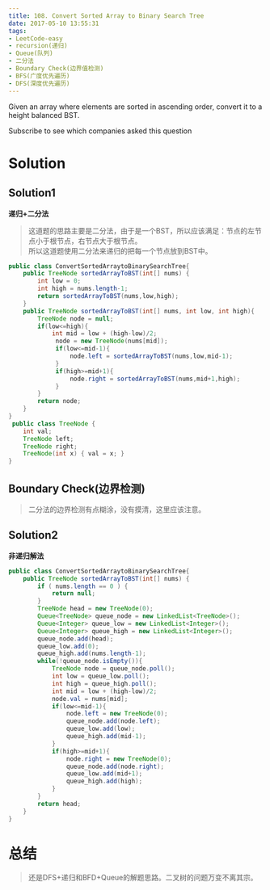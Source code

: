 ```yaml
---
title: 108. Convert Sorted Array to Binary Search Tree
date: 2017-05-10 13:55:31
tags:
- LeetCode-easy
- recursion(递归)
- Queue(队列)
- 二分法
- Boundary Check(边界值检测)
- BFS(广度优先遍历)
- DFS(深度优先遍历)
---
```

Given an array where elements are sorted in ascending order, convert it to a height balanced BST.

Subscribe to see which companies asked this question

<!-- more -->

# Solution

## Solution1

**递归+二分法**

>这道题的思路主要是二分法，由于是一个BST，所以应该满足：节点的左节点小于根节点，右节点大于根节点。<br>
>所以这道题使用二分法来递归的把每一个节点放到BST中。

```java
public class ConvertSortedArraytoBinarySearchTree{
    public TreeNode sortedArrayToBST(int[] nums) {
        int low = 0;
        int high = nums.length-1;
        return sortedArrayToBST(nums,low,high);
    }
    public TreeNode sortedArrayToBST(int[] nums, int low, int high){
        TreeNode node = null;
        if(low<=high){
            int mid = low + (high-low)/2;
             node = new TreeNode(nums[mid]);
             if(low<=mid-1){
                 node.left = sortedArrayToBST(nums,low,mid-1);
             }
             if(high>=mid+1){
                 node.right = sortedArrayToBST(nums,mid+1,high);
             }
        }
        return node;
    }
}
 public class TreeNode {
    int val;
    TreeNode left;
    TreeNode right;
    TreeNode(int x) { val = x; }
}
```

## Boundary Check(边界检测)

>二分法的边界检测有点糊涂，没有摸清，这里应该注意。


## Solution2

**非递归解法**

```java
public class ConvertSortedArraytoBinarySearchTree{
    public TreeNode sortedArrayToBST(int[] nums) {
        if ( nums.length == 0 ) { 
            return null; 
        }
        TreeNode head = new TreeNode(0);
        Queue<TreeNode> queue_node = new LinkedList<TreeNode>();
        Queue<Integer> queue_low = new LinkedList<Integer>();
        Queue<Integer> queue_high = new LinkedList<Integer>();
        queue_node.add(head);
        queue_low.add(0);
        queue_high.add(nums.length-1);
        while(!queue_node.isEmpty()){
            TreeNode node = queue_node.poll();
            int low = queue_low.poll();
            int high = queue_high.poll();
            int mid = low + (high-low)/2;
            node.val = nums[mid];
            if(low<=mid-1){
                node.left = new TreeNode(0);
                queue_node.add(node.left);
                queue_low.add(low);
                queue_high.add(mid-1);
            }
            if(high>=mid+1){
                node.right = new TreeNode(0);
                queue_node.add(node.right);
                queue_low.add(mid+1);
                queue_high.add(high);
            }
        }
        return head;
    }
}
```

# 总结

>还是DFS+递归和BFD+Queue的解题思路。二叉树的问题万变不离其宗。